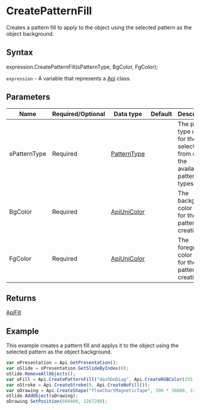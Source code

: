 # CreatePatternFill

Creates a pattern fill to apply to the object using the selected pattern as the object background.

## Syntax

expression.CreatePatternFill(sPatternType, BgColor, FgColor);

`expression` - A variable that represents a [Api](../Api.md) class.

## Parameters

| **Name** | **Required/Optional** | **Data type** | **Default** | **Description** |
| ------------- | ------------- | ------------- | ------------- | ------------- |
| sPatternType | Required | [PatternType](../../Enumeration/PatternType.md) |  | The pattern type used for the fill selected from one of the available pattern types. |
| BgColor | Required | [ApiUniColor](../../ApiUniColor/ApiUniColor.md) |  | The background color used for the pattern creation. |
| FgColor | Required | [ApiUniColor](../../ApiUniColor/ApiUniColor.md) |  | The foreground color used for the pattern creation. |

## Returns

[ApiFill](../../ApiFill/ApiFill.md)

## Example

This example creates a pattern fill and applys it to the object using the selected pattern as the object background.

```javascript
var oPresentation = Api.GetPresentation();
var oSlide = oPresentation.GetSlideByIndex(0);
oSlide.RemoveAllObjects();
var oFill = Api.CreatePatternFill("dashDnDiag", Api.CreateRGBColor(255, 111, 61), Api.CreateRGBColor(51, 51, 51));
var oStroke = Api.CreateStroke(0, Api.CreateNoFill());
var oDrawing = Api.CreateShape("flowChartMagneticTape", 300 * 36000, 130 * 36000, oFill, oStroke);
oSlide.AddObject(oDrawing);
oDrawing.SetPosition(608400, 1267200);
```
